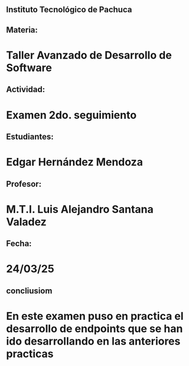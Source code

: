 ## Instituto Tecnológico de Pachuca

## Materia:
# Taller Avanzado de Desarrollo de Software

## Actividad:
# Examen 2do. seguimiento


## Estudiantes:
# Edgar Hernández Mendoza

## Profesor:
 # M.T.I. Luis Alejandro Santana Valadez

## Fecha:
# 24/03/25
## concliusiom

# En este examen puso en practica el desarrollo de endpoints que se han ido desarrollando en las anteriores practicas